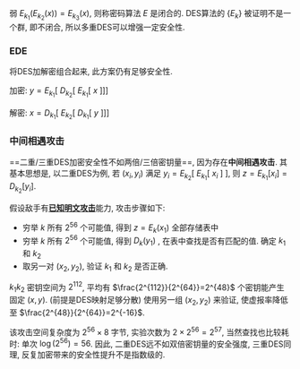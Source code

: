弱 $E_{k_{1}}(E_{k_{2}}(x))=E_{k_{3}}(x)$, 则称密码算法 $E$ 是闭合的. DES算法的 $\{E_{k}\}$ 被证明不是一个群, 即不闭合, 所以多重DES可以增强一定安全性.

### EDE

将DES加解密组合起来, 此方案仍有足够安全性. 

加密: $y=E_{k_{1}}[\ D_{k_{2}}[\ E_{k_{1}}[\ x\ ]]]$

解密: $x=D_{k_{1}}[\ E_{k_{2}}[\ D_{k_{1}}[\ y\ ]]]$

### 中间相遇攻击

==二重/三重DES加密安全性不如两倍/三倍密钥量==, 因为存在**中间相遇攻击**. 其基本思想是, 以二重DES为例, 若 $(x_{i},y_{i})$ 满足 $y_{i}=E_{k_{2}}[\ E_{k_{1}}[\ x_{i}\ ]\ ]$, 则 $z=E_{k_{1}}[x_{i}]=D_{k_{2}}[y_{i}]$.

假设敌手有[**已知明文攻击**](../../概念与标准/安全模型.md)能力, 攻击步骤如下:
- 穷举 $k$ 所有 $2^{56}$ 个可能值, 得到 $z=E_{k}(x_{1})$ 全部存储表中
- 穷举 $k$ 所有 $2^{56}$ 个可能值, 得到 $D_{k}(y_{1})$ , 在表中查找是否有匹配的值. 确定 $k_{1}$ 和 $k_{2}$
- 取另一对 $(x_{2}, y_{2})$, 验证 $k_{1}$ 和 $k_{2}$ 是否正确.

$k_{1}k_{2}$ 密钥空间为 $2^{112}$, 平均有 $\frac{2^{112}}{2^{64}}=2^{48}$ 个密钥能产生固定 $(x,y)$. (前提是DES映射足够分散) 使用另一组 $(x_{2},y_{2})$ 来验证, 使虚报率降低至 $\frac{2^{48}}{2^{64}}=2^{-16}$.

该攻击空间复杂度为 $2^{56}\times 8$ 字节, 实验次数为 $2\times 2^{56}=2^{57}$, 当然查找也比较耗时: 单次 $\log(2^{56})=56$. 因此, 二重DES远不如双倍密钥量的安全强度, 三重DES同理, 反复加密带来的安全性提升不是指数级的.